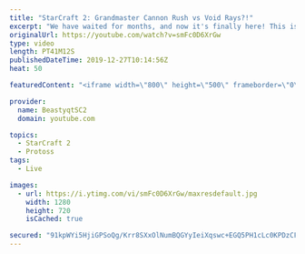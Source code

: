 ```yaml
---
title: "StarCraft 2: Grandmaster Cannon Rush vs Void Rays?!"
excerpt: "We have waited for months, and now it's finally here! This is the VOID RAYS to GRANDMASTER series! With the new balance changes to speedy Void Rays in the latest patch, we can now begin the series right! At this point in the series, we are introducing other units into the composition to make the games"
originalUrl: https://youtube.com/watch?v=smFc0D6XrGw
type: video
length: PT41M12S
publishedDateTime: 2019-12-27T10:14:56Z
heat: 50

featuredContent: "<iframe width=\"800\" height=\"500\" frameborder=\"0\" src=\"https://www.youtube.com/embed/smFc0D6XrGw\" allow=\"accelerometer; autoplay; encrypted-media; gyroscope; picture-in-picture\" allowfullscreen></iframe>"

provider:
  name: BeastyqtSC2
  domain: youtube.com

topics:
  - StarCraft 2
  - Protoss
tags:
  - Live

images:
  - url: https://i.ytimg.com/vi/smFc0D6XrGw/maxresdefault.jpg
    width: 1280
    height: 720
    isCached: true

secured: "91kpWYi5HjiGPSoQg/Krr8SXxOlNumBQGYyIeiXqswc+EGQ5PH1cLc0KPDzCFOM/q2uqys6KMvtS51CW1zLuWD4atR7Lf40OXMsn6bQW7/yHSNmGnk6q8G+R65FQWrsZNOSAWsrIK9OGrGMCr+Hbhqn1T7t6f5EDP0w8bRv4Tfo8kJCdVkAPtJp/nEQ1vxpUBO79uGbliDNJYdqUCxYCSau3QBvoD6rlQiERneEwlQM1Vnbhmr9g8eIrBk5uIgom9sLCWbz/qkX3Fx6e/CsQjBJbAzo58tqYEhyHMN6OWMJbu+UTJ2lS5dct6Eg7yQdE4n5EUULnQkCoIeCAPxY/mKvJ+W59sKV+gdiVIGSJtzNa8Oxq/J5yViG9PNHvyacVuQRTlg8RiJ4gTpxw0xvG+rRWiD0fzd8O01tZsgoZR68=;eMVgZkxMErbxwiSx8lRYAA=="
---
```


